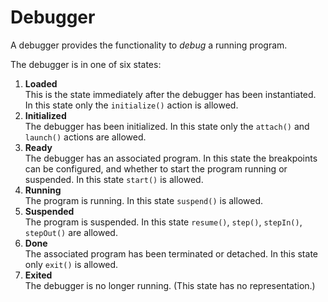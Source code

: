 # Debugger

A debugger provides the functionality to _debug_ a running program.

The debugger is in one of six states:

1.  **Loaded**<br />
    This is the state immediately after the debugger has been instantiated.
    In this state only the `initialize()` action is allowed.
2.  **Initialized**<br />
    The debugger has been initialized.
    In this state only the `attach()` and `launch()` actions are allowed.
3.  **Ready**<br />
    The debugger has an associated program.
    In this state the breakpoints can be configured,
    and whether to start the program running or suspended.
    In this state `start()` is allowed.
4.  **Running**<br />
    The program is running.
    In this state `suspend()` is allowed.
5.  **Suspended**<br />
    The program is suspended.
    In this state `resume()`, `step()`, `stepIn()`, `stepOut()` are allowed.
6.  **Done**<br />
    The associated program has been terminated or detached.
    In this state only `exit()` is allowed.
7.  **Exited**<br />
    The debugger is no longer running.
    (This state has no representation.)

    